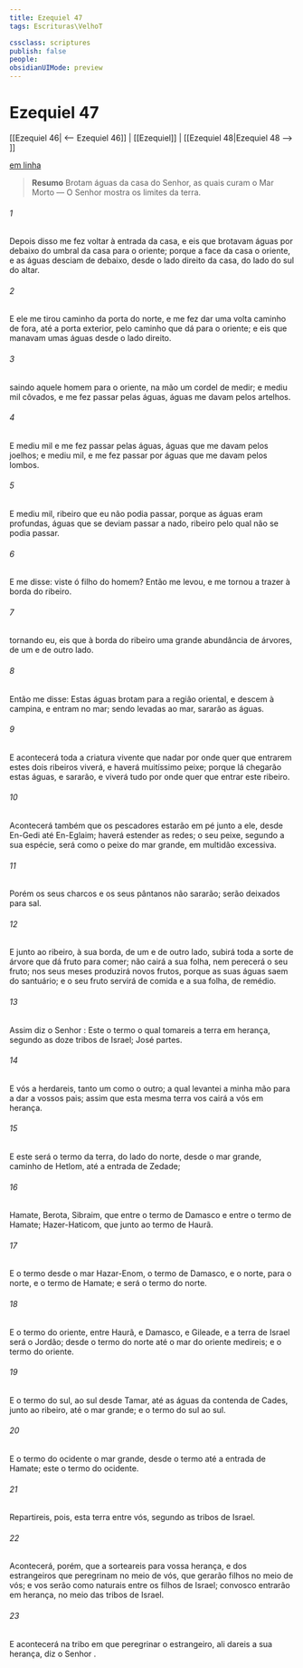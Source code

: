 ```yaml
---
title: Ezequiel 47
tags: Escrituras\VelhoT

cssclass: scriptures
publish: false
people:
obsidianUIMode: preview
---
```


# Ezequiel 47
[[Ezequiel 46| <-- Ezequiel 46]] | [[Ezequiel]] | [[Ezequiel 48|Ezequiel 48 --> ]]

[em linha](https://churchofjesuschrist.org/study/scriptures/ot/ezek/47?lang=por)

> __Resumo__
Brotam águas da casa do Senhor, as quais curam o Mar Morto — O Senhor mostra os limites da terra.

###### 1 
Depois disso me fez voltar à entrada da casa, e eis que brotavam águas por debaixo do umbral da casa para o oriente; porque a face da casa  o oriente, e as águas desciam de debaixo, desde o lado direito da casa, do lado do sul do altar.

###### 2 
E ele me tirou  caminho da porta do norte, e me fez dar uma volta  caminho de fora, até a porta exterior, pelo caminho que dá para o oriente; e eis que manavam umas águas desde o lado direito.

###### 3 
 saindo aquele homem para o oriente,  na mão um cordel de medir; e mediu mil côvados, e me fez passar pelas águas, águas  me davam pelos artelhos.

###### 4 
E mediu mil  e me fez passar pelas águas, águas que me davam pelos joelhos; e mediu  mil, e me fez passar por águas que me davam pelos lombos.

###### 5 
E mediu  mil,  ribeiro que eu não podia passar, porque as águas eram profundas, águas que se deviam passar a nado, ribeiro pelo qual não se podia passar.

###### 6 
E me disse:  viste  ó filho do homem? Então me levou, e me tornou a trazer à borda do ribeiro.

###### 7 
 tornando eu, eis que à borda do ribeiro  uma grande abundância de árvores, de um e de outro lado.

###### 8 
Então me disse: Estas águas brotam para a região oriental, e descem à campina, e entram no mar;  sendo levadas ao mar, sararão as águas.

###### 9 
E acontecerá  toda a criatura vivente que nadar por onde quer que entrarem estes dois ribeiros viverá, e haverá muitíssimo peixe; porque lá chegarão estas águas, e sararão, e viverá tudo por onde quer que entrar este ribeiro.

###### 10 
Acontecerá também que os pescadores estarão em pé junto a ele, desde En-Gedi até En-Eglaim; haverá  estender as redes; o seu peixe, segundo a sua espécie, será como o peixe do mar grande, em multidão excessiva.

###### 11 
Porém os seus charcos e os seus pântanos não sararão; serão deixados para sal.

###### 12 
E junto ao ribeiro, à sua borda, de um e de outro lado, subirá toda a sorte de árvore que dá fruto para  comer; não cairá a sua folha, nem perecerá o seu fruto; nos seus meses produzirá novos frutos, porque as suas águas saem do santuário; e o seu fruto servirá de comida e a sua folha, de remédio.

###### 13 
Assim diz o Senhor : Este  o termo  o qual tomareis a terra em herança, segundo as doze tribos de Israel; José  partes.

###### 14 
E vós a herdareis, tanto um como o outro;  a qual levantei a minha mão  para a dar a vossos pais; assim que esta mesma terra vos cairá a vós em herança.

###### 15 
E este será o termo da terra, do lado do norte, desde o mar grande, caminho de Hetlom, até a entrada de Zedade;

###### 16 
Hamate, Berota, Sibraim, que  entre o termo de Damasco e entre o termo de Hamate; Hazer-Haticom, que  junto ao termo de Haurã.

###### 17 
E o termo  desde o mar Hazar-Enom, o termo de Damasco, e o norte,  para o norte, e o termo de Hamate; e  será o termo do norte.

###### 18 
E o termo do oriente, entre Haurã, e Damasco, e Gileade, e a terra de Israel será o Jordão; desde o termo do norte até o mar do oriente medireis; e  o termo do oriente.

###### 19 
E o termo do sul, ao sul  desde Tamar, até as águas da contenda de Cades, junto ao ribeiro, até o mar grande; e  o termo do sul ao sul.

###### 20 
E o termo do ocidente  o mar grande, desde o termo  até a entrada de Hamate; este  o termo do ocidente.

###### 21 
Repartireis, pois, esta terra entre vós, segundo as tribos de Israel.

###### 22 
Acontecerá, porém, que a sorteareis para vossa herança, e  dos estrangeiros que peregrinam no meio de vós, que gerarão filhos no meio de vós; e vos serão como naturais entre os filhos de Israel; convosco entrarão em herança, no meio das tribos de Israel.

###### 23 
E acontecerá  na tribo em que peregrinar o estrangeiro, ali  dareis a sua herança, diz o Senhor .


